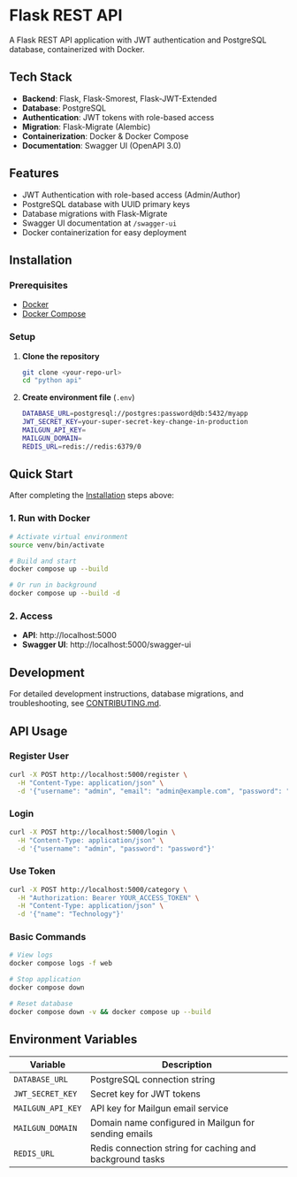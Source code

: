 # Flask REST API

A Flask REST API application with JWT authentication and PostgreSQL database, containerized with Docker.

## Tech Stack

- **Backend**: Flask, Flask-Smorest, Flask-JWT-Extended
- **Database**: PostgreSQL 
- **Authentication**: JWT tokens with role-based access
- **Migration**: Flask-Migrate (Alembic)
- **Containerization**: Docker & Docker Compose
- **Documentation**: Swagger UI (OpenAPI 3.0)

## Features

- JWT Authentication with role-based access (Admin/Author)
- PostgreSQL database with UUID primary keys
- Database migrations with Flask-Migrate
- Swagger UI documentation at `/swagger-ui`
- Docker containerization for easy deployment

## Installation

### Prerequisites

- [Docker](https://www.docker.com/get-started)
- [Docker Compose](https://docs.docker.com/compose/install/)

### Setup

1. **Clone the repository**
   ```bash
   git clone <your-repo-url>
   cd "python api"
   ```

2. **Create environment file** (`.env`)
   ```bash
   DATABASE_URL=postgresql://postgres:password@db:5432/myapp
   JWT_SECRET_KEY=your-super-secret-key-change-in-production
   MAILGUN_API_KEY=
   MAILGUN_DOMAIN=
   REDIS_URL=redis://redis:6379/0
   ```

## Quick Start

After completing the [Installation](#installation) steps above:

### 1. Run with Docker

```bash
# Activate virtual environment
source venv/bin/activate

# Build and start
docker compose up --build

# Or run in background
docker compose up --build -d
```

### 2. Access

- **API**: http://localhost:5000
- **Swagger UI**: http://localhost:5000/swagger-ui

## Development

For detailed development instructions, database migrations, and troubleshooting, see [CONTRIBUTING.md](CONTRIBUTING.md).

## API Usage

### Register User
```bash
curl -X POST http://localhost:5000/register \
  -H "Content-Type: application/json" \
  -d '{"username": "admin", "email": "admin@example.com", "password": "password"}'
```

### Login
```bash
curl -X POST http://localhost:5000/login \
  -H "Content-Type: application/json" \
  -d '{"username": "admin", "password": "password"}'
```

### Use Token
```bash
curl -X POST http://localhost:5000/category \
  -H "Authorization: Bearer YOUR_ACCESS_TOKEN" \
  -H "Content-Type: application/json" \
  -d '{"name": "Technology"}'
```

### Basic Commands
```bash
# View logs
docker compose logs -f web

# Stop application
docker compose down

# Reset database
docker compose down -v && docker compose up --build
```

## Environment Variables

| Variable | Description |
|----------|-------------|
| `DATABASE_URL` | PostgreSQL connection string |
| `JWT_SECRET_KEY` | Secret key for JWT tokens |
| `MAILGUN_API_KEY`| API key for Mailgun email service |
| `MAILGUN_DOMAIN`| Domain name configured in Mailgun for sending emails |
| `REDIS_URL`| Redis connection string for caching and background tasks | 
